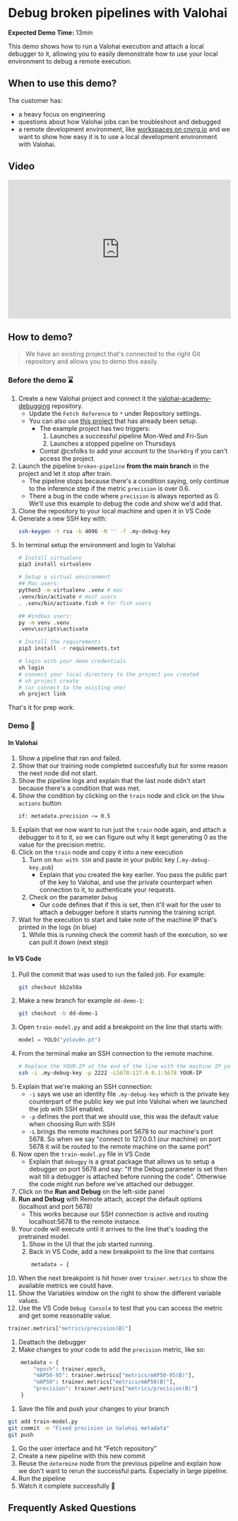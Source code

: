 # Debug broken pipelines with Valohai
**Expected Demo Time:** 13min

This demo shows how to run a Valohai execution and attach a local debugger to it, allowing you to easily demonstrate how to use your local environment to debug a remote execution.

## When to use this demo?
The customer has:
* a heavy focus on engineering
* questions about how Valohai jobs can be troubleshoot and debugged
* a remote development environment, like [workspaces on cnvrg.io](https://app.cnvrg.io/docs/core_concepts/workspaces.html) and we want to show how easy it is to use a local development environment with Valohai.

## Video

<div style="position: relative; padding-bottom: 62.5%; height: 0;"><iframe src="https://www.loom.com/embed/fc5dba0cc6f74a2684a21115a4089154?sid=ef205b73-b8f9-4d73-a023-059eec2f191d" frameborder="0" webkitallowfullscreen mozallowfullscreen allowfullscreen style="position: absolute; top: 0; left: 0; width: 100%; height: 100%;"></iframe></div>

## How to demo?

> We have an existing project that's connected to the right Git repository and allows you to demo this easily.

### Before the demo :hourglass:
1. Create a new Valohai project and connect it the [valohai-academy-debugging](https://github.com/DrazenDodik/valohai-academy-debugging) repository.
    * Update the `Fetch Reference` to `*` under Repository settings.
    * You can also use [this project](https://app.valohai.com/p/SharkOrg/pipeline-debugging-example/) that has already been setup.
        * The example project has two triggers:
            1. Launches a successful pipeline Mon-Wed and Fri-Sun
            1. Launches a stopped pipeline on Thursdays
        * Contat @csfolks to add your account to the `SharkOrg` if you can't access the project.
1. Launch the pipeline `broken-pipeline` **from the main branch** in the project and let it stop after train.
    * The pipeline stops because there's a condition saying, only continue to the inference step if the metric `precision` is over 0.6.
    * There a bug in the code where `precision` is always reported as 0. We'll use this example to debug the code and show we'd add that.
1. Clone the repository to your local machine and open it in VS Code
1. Generate a new SSH key with:
    ```bash
    ssh-keygen -t rsa -b 4096 -N '' -f .my-debug-key
    ```
1. In terminal setup the environment and login to Valohai
    ```bash
    # Install virtualenv
    pip3 install virtualenv

    # Setup a virtual environment
    ## Mac users:
    python3 -m virtualenv .venv # mac
    .venv/bin/activate # most users
    . .venv/bin/activate.fish # for fish users

    ## Windows users:
    py -m venv .venv
    .venv\scripts\activate

    # Install the requirements
    pip3 install -r requirements.txt

    # login with your demo credentials
    vh login
    # connect your local directory to the project you created
    # vh project create
    # (or connect to the existing one)
    vh project link
    ```

That's it for prep work.

### Demo :popcorn:

#### In Valohai
1. Show a pipeline that ran and failed.
1. Show that our training node completed succesfully but for some reason the next node did not start.
1. Show the pipeline logs and explain that the last node didn't start because there's a condition that was  met.
1. Show the condition by clicking on the `train` node and click on the `Show actions` button
    ```bash
    if: metadata.precision <= 0.5
    ```
1. Explain that we now want to run just the `train` node again, and attach a debugger to it to it, so we can figure out why it kept generating 0 as the value for the precision metric.
1. Click on the `train` node and copy it into a new execution
    1. Turn on `Run with SSH` and paste in your public key (`.my-debug-key.pub`)
        * Explain that you created the key earlier. You pass the public part of the key to Valohai, and use the private counterpart when connection to it, to authenticate your requests.
    1. Check on the parameter `Debug`
        * Our code defines that if this is set, then it'll wait for the user to attach a debugger before it starts running the training script.
1. Wait for the execution to start and take note of the machine IP that's printed in the logs (in blue)
    1. While this is running check the commit hash of the execution, so we can pull it down (next step)

#### In VS Code
1. Pull the commit that was used to run the failed job. For example:
    ``` bash
    git checkout bb2a58a
    ```
1. Make a new branch for example `dd-demo-1`:
    ```bash
    git checkout -b dd-demo-1
    ```
1. Open `train-model.py` and add a breakpoint on the line that starts with:
    ```python
    model = YOLO("yolov8n.pt")
    ```
1. From the terminal make an SSH connection to the remote machine. 
    ```bash
    # Replace the YOUR-IP at the end of the line with the machine IP you got from Valohai logs when launching the job
    ssh -i .my-debug-key -p 2222 -L5678:127.0.0.1:5678 YOUR-IP
    ```
1. Explain that we're making an SSH connection:
    * `-i` says we use an identity file `.my-debug-key` which is the private key counterpart of the public key we put into Valohai when we launched the job with SSH enabled.
    * `-p` defines the port that we should use, this was the default value when choosing  Run with SSH
    * `-L` brings the remote machines port 5678 to our machine's port 5678. So when we say "connect to 127.0.0.1 (our machine) on port 5678 it will be routed to the remote machine on the same port"
1. Now open the `train-model.py` file in VS Code
    * Explain that `debugpy` is a great package that allows us to setup a debugger on port 5678 and say: "If the Debug parameter is set then wait till a debugger is attached before running the code". Otherwise the code might run before we've attached our debugger.
1. Click on the **Run and Debug** on the left-side panel
1. **Run and Debug** with Remote attach, accept the default options (localhost and port 5678)
    * This works because our SSH connection is active and routing localhost:5678 to the remote instance.
1. Your code will execute until it arrives to the line that's loading the pretrained model.
    1. Show in the UI that the job started running.
    1. Back in VS Code, add a new breakpoint to the line that contains
    ```python
        metadata = {
    ```
1. When the next breakpoint is hit hover over `trainer.metrics` to show the available metrics we could have.
1. Show the Variables window on the right to show the different variable values.
1. Use the VS Code `Debug Console` to test that you can access the metric and get some reasonable value.
```python
trainer.metrics["metrics/precision(B)"]
```
1. Deattach the debugger
1. Make changes to your code to add the `precision` metric, like so:
```python
    metadata = {
        "epoch": trainer.epoch,
        "mAP50-95": trainer.metrics["metrics/mAP50-95(B)"],
        "mAP50": trainer.metrics["metrics/mAP50(B)"],
        "precision": trainer.metrics["metrics/precision(B)"]
    }
```
1. Save the file and push your changes to your branch
```bash
git add train-model.py
git commit -m "Fixed precision in Valohai metadata"
git push
```
1. Go the user interface and hit "Fetch repository"
1. Create a new pipeline with this new commit
1. Reuse the `determine` node from the previous pipeline and explain how we don't want to rerun the successful parts. Especially in large pipeline.
1. Run the pipeline
1. Watch it complete successfully :tada:


## Frequently Asked Questions


